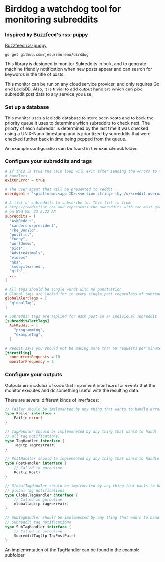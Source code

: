 # Birddog a watchdog tool for monitoring subreddits
### Inspired by Buzzfeed's rss-puppy
[Buzzfeed rss-puppy](https://github.com/buzzfeed-openlab/rss-puppy)

```bash
go get github.com/jesusrmoreno/birddog
```

This library is designed to monitor Subreddits in bulk, and to generate machine friendly
notification when new posts appear and can search for keywords in the title of posts.

This monitor can be run on any cloud service provider, and only requires Go and LedisDB. Also, it is trivial to add output handlers which can pipe subreddit post data to any service you use.

### Set up a database
This monitor uses a ledisdb database to store seen posts and to back the priority queue it uses to determine which subreddits to check next. The priorty of each subreddit is determined by the last time it was checked using a UNIX-Nano timestamp and is prioritized by subreddits that were checked further back in time being popped from the queue.

An example configuration can be found in the example subfolder.

### Configure your subreddits and tags
```toml
# If this is true the main loop will exit after sending the errors to the
# handlers
exitOnError = true

# The user agent that will be presented to reddit
userAgent = "<platform>:<app ID>:<version string> (by /u/<reddit username>)"

# A list of subreddits to subscribe to. This list is from
# http://redditlist.com and represents the subreddits with the most growth
# on Wed Mar 23 2:22 AM
subreddits = [
  "AskReddit",
  "sandersforpresident",
  "The_Donald",
  "politics",
  "funny",
  "worldnews",
  "pics",
  "AdviceAnimals",
  "videos",
  "nba",
  "todayilearned",
  "gifs",
  ...
]

# All tags should be single words with no punctuation
# Global tags are looked for in every single post regardless of subreddit
globalAlertTags = [
  "globalTag",
]

# Subreddit tags are applied for each post in an individual subreddit
[subredditAlertTags]
  AskReddit = [
    "programming",
    "exampleTag",
  ]

# Reddit says you should not be making more than 60 requests per minute
[throttling]
  concurrentRequests = 10
  monitorFrequency = 5
```

### Configure your outputs
Outputs are modules of code that implement interfaces for events that the monitor executes and do something useful with the resulting data.

There are several different kinds of interfaces:
```Go
// Failer should be implemented by any thing that wants to handle errors
type Failer interface {
	Fail(e error)
}

// TagHandler should be implemeneted by any thing that wants to handl
// all tag notifications.
type TagHandler interface {
	Tag(tp TagPostPair)
}

// PostHandler should be implemented by any thing that wants to handle new posts
type PostHandler interface {
	// Called in goroutine
	Post(p Post)
}

// GlobalTagHandler should be implemented by any thing that wants to handle
// global tag notifications
type GlobalTagHandler interface {
	// Called in goroutine
	GlobalTag(tp TagPostPair)
}

// SubTagHandler should be implemented by any thing that wants to handle
// Subreddit tag notifications
type SubTagHandler interface {
	// Called in goroutine
	SubredditTag(tp TagPostPair)
}
```
An implementation of the TagHandler can be found in the example subfolder
